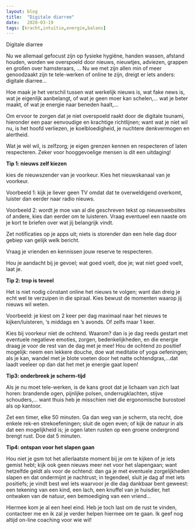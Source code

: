 ```yaml
---
layout: blog
title:  "Digitale diarree"
date:   2020-03-19
tags: [kracht,intuïtie,energie,balans]
---
```



Digitale diarree


Nu we allemaal gefocust zijn op fysieke hygiëne, handen wassen, afstand houden,  worden we overspoeld door nieuws, nieuwtjes, adviezen, grappen en grollen over hamsteraars, …
Nu we met zijn allen min of meer genoodzaakt zijn te tele-werken of online te zijn, dreigt er iets anders: digitale diarree…

Hoe maak je het verschil tussen wat werkelijk nieuws is, wat fake news is, wat je eigenlijk aanbelangt, of wat je geen moer kan schelen,… wat je beter maakt, of wat je energie naar beneden haalt,…

Om ervoor te zorgen dat je niet overspoeld raakt door de digitale tsunami, hieronder een paar eenvoudige en krachtige richtlijnen; want wat je níet wil nu, is het hoofd verliezen, je koelbloedigheid, je nuchtere denkvermogen en alertheid.

Wat je wèl wil, is zelfzorg; je eigen grenzen kennen en respecteren of laten respecteren. Zeker voor hooggevoelige mensen is dit een uitdaging!

**Tip 1: nieuws zelf kiezen**   

kies de nieuwszender van je voorkeur. Kies het nieuwskanaal van je voorkeur. 

Voorbeeld 1: kijk je liever geen TV omdat dat te overweldigend overkomt, luister dan eerder naar radio nieuws. 

Voorbeeld 2: wordt je moe van al die geschreven tekst op nieuwswebsites of andere, kies dan eerder om te luisteren. Vraag eventueel een naaste om je kort te briefen over wat jij belangrijk vindt.

Zet notificaties op je apps uit; niets is storender dan een hele dag door gebiep van gelijk welk bericht.

Vraag je vrienden en kennissen jouw reserve te respecteren. 

Hou je aandacht bij je gevoel; wat goed voelt, doe je; wat niet goed voelt, laat je.


**Tip 2: trop is teveel**   

Het is niet nodig cònstant online het nieuws te volgen; want dan dreig je echt wel te verzuipen in die spiraal. Kies bewust de momenten waarop jij nieuws wil weten.   

Voorbeeld: je kiest om 2 keer per dag maximaal naar het nieuws te kijken/luisteren, ‘s middags en ’s avonds. Of zelfs maar 1 keer.    

Kies bij voorkeur níet de ochtend. Waarom? dan is je dag reeds gestart met eventuele negatieve emoties, zorgen, bedenkelijkheden, en die energie draag je voor de rest van de dag met je mee! 
Hou de ochtend zo positief mogelijk: neem een lekkere douche, doe wat meditatie of yoga oefeningen; als je kan, wandel met je blote voeten door het natte ochtendgras,…dat laadt veeleer op dan dat het met je energie gaat lopen!   


**Tip3: onderbreek je scherm-tijd**   

Als je nu moet tele-werken, is de kans groot dat je lichaam van zich laat horen: brandende ogen, pijnlijke polsen, onderrugklachten, stijve schouders,… want thuis heb je misschien niet die ergonomische burostoel als op kantoor.   

Zet een timer, elke 50 minuten. Ga dan weg van je scherm, sta recht, doe enkele rek-en strekoefeningen; sluit de ogen even; of kijk de natuur in als dat een mogelijkheid is; je ogen laten rusten op een groene ondergrond brengt rust. Doe dat 5 minuten.    


**Tip4: ontspan voor het slapen gaan**   

Hou niet je gsm tot het allerlaatste moment bij je om te kijken of je iets gemist hebt; kijk ook geen nieuws meer net voor het slapengaan; want hetzelfde geldt als voor de ochtend: dan ga je met eventuele zorgelijkheden slapen en dat ondermijnt je nachtrust; 
in tegendeel, sluit je dag af met iets positiefs; je vindt best wel íets waarvoor je die dag dankbaar bent geweest: een tekening van een kind, een lach, een knuffel van je huisdier, het ontwaken van de natuur, een bemoediging van een vriend…   


Hiermee kom je al een heel eind. Heb je toch last om de rust te vinden, contacteer me en ik zal je verder helpen hiermee om te gaan. Ik geef nog altijd on-line coaching voor wie wil!
